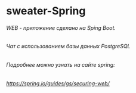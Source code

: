 # sweater-Spring
###### WEB - приложение сделано на Sping Boot.
###### Чат с использованием базы данных PostgreSQL
###### Подробнее можно узнать на сaйте spring:
###### https://spring.io/guides/gs/securing-web/

